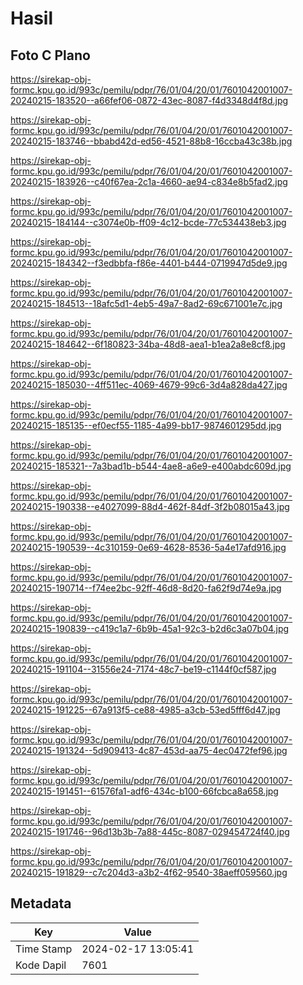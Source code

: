 # Hasil

## Foto C Plano

https://sirekap-obj-formc.kpu.go.id/993c/pemilu/pdpr/76/01/04/20/01/7601042001007-20240215-183520--a66fef06-0872-43ec-8087-f4d3348d4f8d.jpg

https://sirekap-obj-formc.kpu.go.id/993c/pemilu/pdpr/76/01/04/20/01/7601042001007-20240215-183746--bbabd42d-ed56-4521-88b8-16ccba43c38b.jpg

https://sirekap-obj-formc.kpu.go.id/993c/pemilu/pdpr/76/01/04/20/01/7601042001007-20240215-183926--c40f67ea-2c1a-4660-ae94-c834e8b5fad2.jpg

https://sirekap-obj-formc.kpu.go.id/993c/pemilu/pdpr/76/01/04/20/01/7601042001007-20240215-184144--c3074e0b-ff09-4c12-bcde-77c534438eb3.jpg

https://sirekap-obj-formc.kpu.go.id/993c/pemilu/pdpr/76/01/04/20/01/7601042001007-20240215-184342--f3edbbfa-f86e-4401-b444-0719947d5de9.jpg

https://sirekap-obj-formc.kpu.go.id/993c/pemilu/pdpr/76/01/04/20/01/7601042001007-20240215-184513--18afc5d1-4eb5-49a7-8ad2-69c671001e7c.jpg

https://sirekap-obj-formc.kpu.go.id/993c/pemilu/pdpr/76/01/04/20/01/7601042001007-20240215-184642--6f180823-34ba-48d8-aea1-b1ea2a8e8cf8.jpg

https://sirekap-obj-formc.kpu.go.id/993c/pemilu/pdpr/76/01/04/20/01/7601042001007-20240215-185030--4ff511ec-4069-4679-99c6-3d4a828da427.jpg

https://sirekap-obj-formc.kpu.go.id/993c/pemilu/pdpr/76/01/04/20/01/7601042001007-20240215-185135--ef0ecf55-1185-4a99-bb17-9874601295dd.jpg

https://sirekap-obj-formc.kpu.go.id/993c/pemilu/pdpr/76/01/04/20/01/7601042001007-20240215-185321--7a3bad1b-b544-4ae8-a6e9-e400abdc609d.jpg

https://sirekap-obj-formc.kpu.go.id/993c/pemilu/pdpr/76/01/04/20/01/7601042001007-20240215-190338--e4027099-88d4-462f-84df-3f2b08015a43.jpg

https://sirekap-obj-formc.kpu.go.id/993c/pemilu/pdpr/76/01/04/20/01/7601042001007-20240215-190539--4c310159-0e69-4628-8536-5a4e17afd916.jpg

https://sirekap-obj-formc.kpu.go.id/993c/pemilu/pdpr/76/01/04/20/01/7601042001007-20240215-190714--f74ee2bc-92ff-46d8-8d20-fa62f9d74e9a.jpg

https://sirekap-obj-formc.kpu.go.id/993c/pemilu/pdpr/76/01/04/20/01/7601042001007-20240215-190839--c419c1a7-6b9b-45a1-92c3-b2d6c3a07b04.jpg

https://sirekap-obj-formc.kpu.go.id/993c/pemilu/pdpr/76/01/04/20/01/7601042001007-20240215-191104--31556e24-7174-48c7-be19-c1144f0cf587.jpg

https://sirekap-obj-formc.kpu.go.id/993c/pemilu/pdpr/76/01/04/20/01/7601042001007-20240215-191225--67a913f5-ce88-4985-a3cb-53ed5fff6d47.jpg

https://sirekap-obj-formc.kpu.go.id/993c/pemilu/pdpr/76/01/04/20/01/7601042001007-20240215-191324--5d909413-4c87-453d-aa75-4ec0472fef96.jpg

https://sirekap-obj-formc.kpu.go.id/993c/pemilu/pdpr/76/01/04/20/01/7601042001007-20240215-191451--61576fa1-adf6-434c-b100-66fcbca8a658.jpg

https://sirekap-obj-formc.kpu.go.id/993c/pemilu/pdpr/76/01/04/20/01/7601042001007-20240215-191746--96d13b3b-7a88-445c-8087-029454724f40.jpg

https://sirekap-obj-formc.kpu.go.id/993c/pemilu/pdpr/76/01/04/20/01/7601042001007-20240215-191829--c7c204d3-a3b2-4f62-9540-38aeff059560.jpg


## Metadata

| Key        | Value               |
| ---------- | ------------------- |
| Time Stamp | 2024-02-17 13:05:41 |
| Kode Dapil | 7601                |



